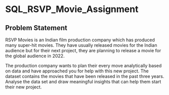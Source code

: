 # SQL_RSVP_Movie_Assignment

## Problem Statement
RSVP Movies is an Indian film production company which has produced many super-hit movies. They have usually released movies for the Indian audience but for their next project, they are planning to release a movie for the global audience in 2022.


The production company wants to plan their every move analytically based on data and have approached you for help with this new project. The dataset contains the movies that have been released in the past three years. Analyse the data set and draw meaningful insights that can help them start their new project. 
